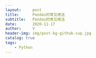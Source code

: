 ```yaml
---
layout:     post
title:      Pandas的常见用法
subtitle:   Pandas的常见用法
date:       2020-11-17
author:     V
header-img: img/post-bg-github-cup.jpg
catalog: true
tags:
    - Python
---
```


